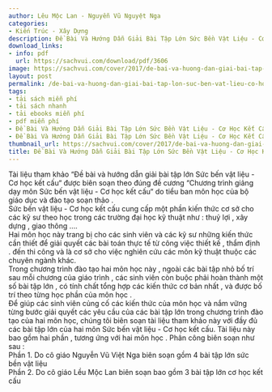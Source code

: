 ```yaml
---
author: Lêu Mộc Lan - Nguyễn Vũ Nguyệt Nga
categories:
- Kiến Trúc - Xây Dựng
description: Đề Bài Và Hướng Dẫn Giải Bài Tập Lớn Sức Bền Vật Liệu - Cơ Học Kết Cấu
download_links:
- info: pdf
  url: https://sachvui.com/download/pdf/3606
image: https://sachvui.com/cover/2017/de-bai-va-huong-dan-giai-bai-tap-lon-suc-ben-vat-lieu-co-hoc-ket-cau.jpg
layout: post
permalink: /de-bai-va-huong-dan-giai-bai-tap-lon-suc-ben-vat-lieu-co-hoc-ket-cau.html
tags:
- tải sách miễn phí
- tải sách nhanh
- tải ebooks miễn phí
- pdf miễn phí
- Đề Bài Và Hướng Dẫn Giải Bài Tập Lớn Sức Bền Vật Liệu - Cơ Học Kết Cấu ebook
- Đề Bài Và Hướng Dẫn Giải Bài Tập Lớn Sức Bền Vật Liệu - Cơ Học Kết Cấu pdf
thumbnail_url: https://sachvui.com/cover/2017/de-bai-va-huong-dan-giai-bai-tap-lon-suc-ben-vat-lieu-co-hoc-ket-cau.jpg
title: Đề Bài Và Hướng Dẫn Giải Bài Tập Lớn Sức Bền Vật Liệu - Cơ Học Kết Cấu
---
```


 <div class="item-desc text-justify"> <p>Tài liệu tham khảo “Đề bài và hướng dẫn giải bài tập lớn Sức bến vật liệu - Cơ học kết cấu“ được biên soạn theo đúng đề cương “Chương trình giảng dạy môn Sức bến vật liệu - Cơ học kết cấu“ do tiểu ban môn học của bộ giáo dục và đào tạo soạn thảo . <br>Sức bến vật liệu - Cơ học kết cấu cung cấp một phần kiến thức cơ sở cho các kỹ sư theo học trong các trường đại học kỹ thuật như : thuỷ lợi , xây dựng , giao thông …. <br>Hai môn học này trang bị cho các sinh viên và các kỹ sư những kiến thức cần thiết để giải quyết các bài toán thực tế từ công việc thiết kế , thẩm định . đến thi công và là cơ sở cho việc nghiên cứu các môn kỹ thuật thuộc các chuyên ngành khác. <br>Trong chương trình đào tạo hai môn học này , ngoài các bài tập nhỏ bố trí sau mỗi chương của giáo trình , các sinh viên còn buộc phải hoàn thành một số bài tập lớn , có tính chất tổng hợp các kiến thức cơ bản nhất , và được bố trí theo từng học phần của môn học .<br>Để giúp các sinh viên củng cố các kiến thức của môn học và nắm vững từng bước giải quyết các yêu cầu của các bài tập lớn trong chương trình đào tạo của hai môn học, chúng tôi biên soạn tài liệu tham khảo này với đầy đủ các bài tập lớn của hai môn Sức bến vật liệu - Cơ học kết cấu. Tài liệu này bao gồm hai phần , tương ứng với hai môn học . Phân công biên soạn như sau :<br>Phần 1. Do cô giáo Nguyễn Vũ Việt Nga biên soạn gồm 4 bài tập lớn sức bền vật liệu<br>Phần 2. Do cô giáo Lều Mộc Lan biên soạn bao gồm 3 bài tập lớn cơ học kết cấu</p> </div>